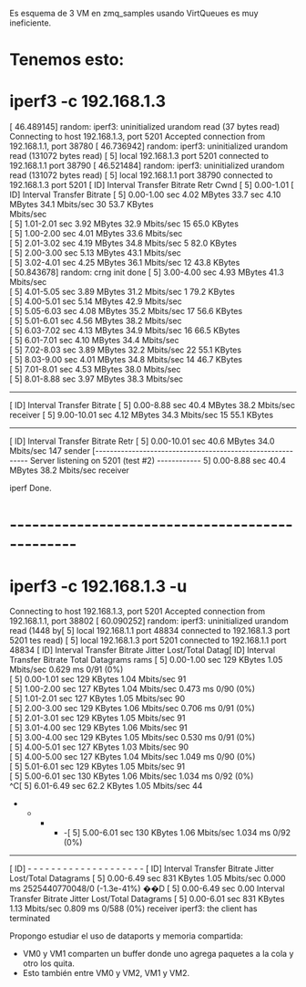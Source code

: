 Es esquema de 3 VM en zmq_samples usando VirtQueues es muy ineficiente.

# Tenemos esto:
# iperf3 -c 192.168.1.3
[   46.489145] random: iperf3: uninitialized urandom read (37 bytes read)
Connecting to host 192.168.1.3, port 5201
Accepted connection from 192.168.1.1, port 38780
[   46.736942] random: iperf3: uninitialized urandom read (131072 bytes read)
[  5] local 192.168.1.3 port 5201 connected to 192.168.1.1 port 38790
[   46.521484] random: iperf3: uninitialized urandom read (131072 bytes read)
[  5] local 192.168.1.1 port 38790 connected to 192.168.1.3 port 5201
[ ID] Interval           Transfer     Bitrate         Retr  Cwnd
[  5]   0.00-1.01  [ ID] Interval           Transfer     Bitrate
[  5]   0.00-1.00   sec  4.02 MBytes  33.7 sec  4.10 MBytes  34.1 Mbits/sec   30   53.7 KBytes       
 Mbits/sec                  
[  5]   1.01-2.01   sec  3.92 MBytes  32.9 Mbits/sec   15   65.0 KBytes       
[  5]   1.00-2.00   sec  4.01 MBytes  33.6 Mbits/sec                  
[  5]   2.01-3.02   sec  4.19 MBytes  34.8 Mbits/sec    5   82.0 KBytes       
[  5]   2.00-3.00   sec  5.13 MBytes  43.1 Mbits/sec                  
[  5]   3.02-4.01   sec  4.25 MBytes  36.1 Mbits/sec   12   43.8 KBytes       
[   50.843678] random: crng init done
[  5]   3.00-4.00   sec  4.93 MBytes  41.3 Mbits/sec                  
[  5]   4.01-5.05   sec  3.89 MBytes  31.2 Mbits/sec    1   79.2 KBytes       
[  5]   4.00-5.01   sec  5.14 MBytes  42.9 Mbits/sec                  
[  5]   5.05-6.03   sec  4.08 MBytes  35.2 Mbits/sec   17   56.6 KBytes       
[  5]   5.01-6.01   sec  4.56 MBytes  38.2 Mbits/sec                  
[  5]   6.03-7.02   sec  4.13 MBytes  34.9 Mbits/sec   16   66.5 KBytes       
[  5]   6.01-7.01   sec  4.10 MBytes  34.4 Mbits/sec                  
[  5]   7.02-8.03   sec  3.89 MBytes  32.2 Mbits/sec   22   55.1 KBytes       
[  5]   8.03-9.00   sec  4.01 MBytes  34.8 Mbits/sec   14   46.7 KBytes       
[  5]   7.01-8.01   sec  4.53 MBytes  38.0 Mbits/sec                  
[  5]   8.01-8.88   sec  3.97 MBytes  38.3 Mbits/sec                  
- - - - - - - - - - - - - - - - - - - - - - - - -
[ ID] Interval           Transfer     Bitrate
[  5]   0.00-8.88   sec  40.4 MBytes  38.2 Mbits/sec                  receiver
[  5]   9.00-10.01  sec  4.12 MBytes  34.3 Mbits/sec   15   55.1 KBytes       
- - - - - - - - - - - - - - - - - - - - - - - - -
[ ID] Interval           Transfer     Bitrate         Retr
[  5]   0.00-10.01  sec  40.6 MBytes  34.0 Mbits/sec  147             sender
[-----------------------------------------------------------
Server listening on 5201 (test #2)
------------  5]   0.00-8.88   sec  40.4 MBytes  38.2 Mbits/sec                  receiver

iperf Done.
# -----------------------------------------------
# iperf3 -c 192.168.1.3 -u
Connecting to host 192.168.1.3, port 5201
Accepted connection from 192.168.1.1, port 38802
[   60.090252] random: iperf3: uninitialized urandom read (1448 by[  5] local 192.168.1.1 port 48834 connected to 192.168.1.3 port 5201
tes read)
[  5] local 192.168.1.3 port 5201 connected to 192.168.1.1 port 48834
[ ID] Interval           Transfer     Bitrate         Jitter    Lost/Total Datag[ ID] Interval           Transfer     Bitrate         Total Datagrams
rams
[  5]   0.00-1.00   sec   129 KBytes  1.05 Mbits/sec  0.629 ms  0/91 (0%)  
[  5]   0.00-1.01   sec   129 KBytes  1.04 Mbits/sec  91  
[  5]   1.00-2.00   sec   127 KBytes  1.04 Mbits/sec  0.473 ms  0/90 (0%)  
[  5]   1.01-2.01   sec   127 KBytes  1.05 Mbits/sec  90  
[  5]   2.00-3.00   sec   129 KBytes  1.06 Mbits/sec  0.706 ms  0/91 (0%)  
[  5]   2.01-3.01   sec   129 KBytes  1.05 Mbits/sec  91  
[  5]   3.01-4.00   sec   129 KBytes  1.06 Mbits/sec  91  
[  5]   3.00-4.00   sec   129 KBytes  1.05 Mbits/sec  0.530 ms  0/91 (0%)  
[  5]   4.00-5.01   sec   127 KBytes  1.03 Mbits/sec  90  
[  5]   4.00-5.00   sec   127 KBytes  1.04 Mbits/sec  1.049 ms  0/90 (0%)  
[  5]   5.01-6.01   sec   129 KBytes  1.05 Mbits/sec  91  
[  5]   5.00-6.01   sec   130 KBytes  1.06 Mbits/sec  1.034 ms  0/92 (0%)  
^C[  5]   6.01-6.49   sec  62.2 KBytes  1.05 Mbits/sec  44  
- - - - -[  5]   5.00-6.01   sec   130 KBytes  1.06 Mbits/sec  1.034 ms  0/92 (0%)  
- - - - - - - - - - - - - - - - - - - - - - - - -
[ ID] - - - - - - - - - - - - - - - - - - - -
[ ID] Interval           Transfer     Bitrate         Jitter    Lost/Total Datagrams
[  5]   0.00-6.49   sec   831 KBytes  1.05 Mbits/sec  0.000 ms  2525440770048/0 (-1.3e-41%)  ��D
[  5]   0.00-6.49   sec  0.00  Interval           Transfer     Bitrate         Jitter    Lost/Total Datagrams
[  5]   0.00-6.01   sec   831 KBytes  1.13 Mbits/sec  0.809 ms  0/588 (0%)  receiver
iperf3: the client has terminated



Propongo estudiar el uso de dataports y memoria compartida:
- VM0 y VM1 comparten un buffer donde uno agrega paquetes a la cola y otro los quita.
- Esto también entre VM0 y VM2, VM1 y VM2.
